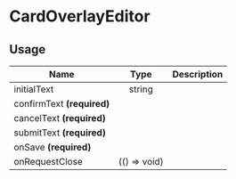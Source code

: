 <!-- 
This is an auto-generated markdown. 
You can change it in "src/CardOverlayEditor/CardOverlayEditor.tsx" and run build:docs to update this file.
-->
# CardOverlayEditor

## Usage
| Name        | Type           | Description  |
| ----------- |:--------------:| ------------:|
|initialText|string|
|confirmText **(required)**||
|cancelText **(required)**||
|submitText **(required)**||
|onSave **(required)**||
|onRequestClose|(() => void)|

